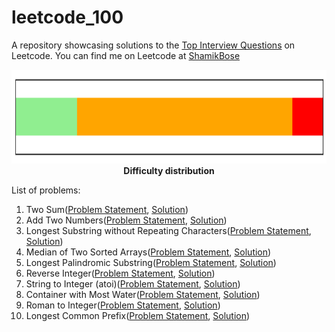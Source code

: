 # leetcode_100
A repository showcasing solutions to the [Top Interview Questions](https://leetcode.com/problem-list/top-interview-questions/) on Leetcode. You can find me on Leetcode at [ShamikBose](https://leetcode.com/ShamikBose/)

<p align="center">
  <img width="1000" height="150" src="Distribution.png">
  <b>Difficulty distribution</b>
</p>

List of problems: 
1. Two Sum([Problem Statement](https://leetcode.com/problems/two-sum), [Solution](TwoSum.py))
2. Add Two Numbers([Problem Statement](https://leetcode.com/problems/add-two-numbers), [Solution](AddTwoNumbers.py))
3. Longest Substring without Repeating Characters([Problem Statement](https://leetcode.com/problems/longest-substring-without-repeating-characters/), [Solution](LongestSubstring.py))
4. Median of Two Sorted Arrays([Problem Statement](https://leetcode.com/problems/median-of-two-sorted-arrays/), [Solution](MedianSortedArrays.py))
5. Longest Palindromic Substring([Problem Statement](https://leetcode.com/problems/longest-palindromic-substring), [Solution](LongestPalindrome.py))
6. Reverse Integer([Problem Statement](https://leetcode.com/problems/reverse-integer/), [Solution](ReverseInteger.py))
7. String to Integer (atoi)([Problem Statement](https://leetcode.com/problems/string-to-integer-atoi/), [Solution](StringToInteger.py))
8. Container with Most Water([Problem Statement](https://leetcode.com/problems/container-with-most-water), [Solution](ContainerWithMostWater.py))
9. Roman to Integer([Problem Statement](https://leetcode.com/problems/roman-to-integer/), [Solution](RomanToInteger.py))
10. Longest Common Prefix([Problem Statement](https://leetcode.com/problems/longest-common-prefix/), [Solution](LongestCommonPrefix.py))
